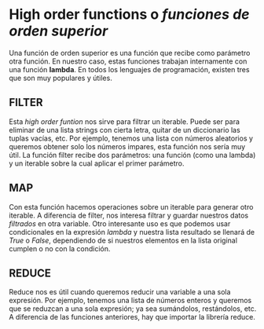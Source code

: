 # High order functions o *funciones de orden superior*
Una función de orden superior es una función que recibe como parámetro otra función. En nuestro caso, estas funciones
trabajan internamente con una función **lambda**. En todos los lenguajes de programación, existen tres que son muy
populares y útiles.

## FILTER
Esta _high order funtion_ nos sirve para filtrar un iterable. Puede ser para eliminar de una lista strings con cierta
letra, quitar de un diccionario las tuplas vacías, etc.
Por ejemplo, tenemos una lista con números aleatorios y queremos obtener solo los números impares, esta función nos
sería muy útil.
La función filter recibe dos parámetros: una función (como una lambda) y un iterable sobre la cual aplicar el primer
parámetro.

## MAP
Con esta función hacemos operaciones sobre un iterable para generar otro iterable. A diferencia de filter, nos
interesa filtrar y guardar nuestros datos _filtrados_ en otra variable.
Otro interesante uso es que podemos usar condicionales en la expresión *lambda* y nuestra lista resultado se
llenará de _True_ o _False_, dependiendo de si nuestros elementos en la lista original cumplen o no con la condición.

## REDUCE
Reduce nos es útil cuando queremos reducir una variable a una sola expresión. 
Por ejemplo, tenemos una lista de números enteros y queremos que se reduzcan a una sola expresión; ya sea sumándolos,
restándolos, etc. A diferencia de las funciones anteriores, hay que importar la librería reduce.

